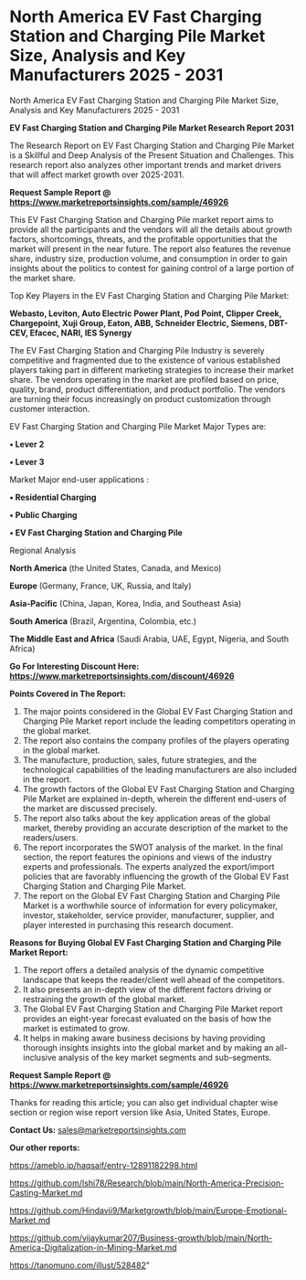 # North America EV Fast Charging Station and Charging Pile Market Size, Analysis and Key Manufacturers 2025 - 2031
North America EV Fast Charging Station and Charging Pile Market Size, Analysis and Key Manufacturers 2025 - 2031

<strong>EV Fast Charging Station and Charging Pile Market Research Report 2031</strong>

The Research Report on EV Fast Charging Station and Charging Pile Market is a Skillful and Deep Analysis of the Present Situation and Challenges. This research report also analyzes other important trends and market drivers that will affect market growth over 2025-2031.

<strong>Request Sample Report @ <a href=https://www.marketreportsinsights.com/sample/46926>https://www.marketreportsinsights.com/sample/46926</a></strong>

This EV Fast Charging Station and Charging Pile market report aims to provide all the participants and the vendors will all the details about growth factors, shortcomings, threats, and the profitable opportunities that the market will present in the near future. The report also features the revenue share, industry size, production volume, and consumption in order to gain insights about the politics to contest for gaining control of a large portion of the market share.

Top Key Players in the EV Fast Charging Station and Charging Pile Market:

<strong>Webasto, Leviton, Auto Electric Power Plant, Pod Point, Clipper Creek, Chargepoint, Xuji Group, Eaton, ABB, Schneider Electric, Siemens, DBT-CEV, Efacec, NARI, IES Synergy</strong>

The EV Fast Charging Station and Charging Pile Industry is severely competitive and fragmented due to the existence of various established players taking part in different marketing strategies to increase their market share. The vendors operating in the market are profiled based on price, quality, brand, product differentiation, and product portfolio. The vendors are turning their focus increasingly on product customization through customer interaction.

EV Fast Charging Station and Charging Pile Market Major Types are:

<strong>•  Lever 2

•  Lever 3</strong>

Market Major end-user applications :

<strong>•  Residential Charging

•  Public Charging

•  EV Fast Charging Station and Charging Pile</strong>

Regional Analysis

</u><strong><b>North America</b></strong> (the United States, Canada, and Mexico)

<strong><b>Europe </b></strong>(Germany, France, UK, Russia, and Italy)

<strong><b>Asia-Pacific</b></strong> (China, Japan, Korea, India, and Southeast Asia)

<strong><b>South America</b></strong> (Brazil, Argentina, Colombia, etc.)

<strong><b>The Middle East and Africa</b></strong> (Saudi Arabia, UAE, Egypt, Nigeria, and South Africa)

<strong>Go For Interesting Discount Here: <a href=https://www.marketreportsinsights.com/discount/46926>https://www.marketreportsinsights.com/discount/46926</a></strong>

<strong>Points Covered in The Report:</strong>
<ol>
  <li>The major points considered in the Global EV Fast Charging Station and Charging Pile Market report include the leading competitors operating in the global market.</li>
  <li>The report also contains the company profiles of the players operating in the global market.</li>
  <li>The manufacture, production, sales, future strategies, and the technological capabilities of the leading manufacturers are also included in the report.</li>
  <li>The growth factors of the Global EV Fast Charging Station and Charging Pile Market are explained in-depth, wherein the different end-users of the market are discussed precisely.</li>
  <li>The report also talks about the key application areas of the global market, thereby providing an accurate description of the market to the readers/users.</li>
  <li>The report incorporates the SWOT analysis of the market. In the final section, the report features the opinions and views of the industry experts and professionals. The experts analyzed the export/import policies that are favorably influencing the growth of the Global EV Fast Charging Station and Charging Pile Market.</li>
  <li>The report on the Global EV Fast Charging Station and Charging Pile Market is a worthwhile source of information for every policymaker, investor, stakeholder, service provider, manufacturer, supplier, and player interested in purchasing this research document.</li>
</ol>
<strong>Reasons for Buying Global EV Fast Charging Station and Charging Pile Market Report:</strong>

<ol>
  <li>The report offers a detailed analysis of the dynamic competitive landscape that keeps the reader/client well ahead of the competitors.</li>
  <li>It also presents an in-depth view of the different factors driving or restraining the growth of the global market.</li>
  <li>The Global EV Fast Charging Station and Charging Pile Market report provides an eight-year forecast evaluated on the basis of how the market is estimated to grow.</li>
  <li>It helps in making aware business decisions by having providing thorough insights insights into the global market and by making an all-inclusive analysis of the key market segments and sub-segments.</li>
</ol>
<strong>Request Sample Report @ <a href=https://www.marketreportsinsights.com/sample/46926>https://www.marketreportsinsights.com/sample/46926</a></strong>


Thanks for reading this article; you can also get individual chapter wise section or region wise report version like Asia, United States, Europe.

<strong>Contact Us:</strong>
sales@marketreportsinsights.com

<strong>Our other reports:</strong>

<a href=https://ameblo.jp/haqsaif/entry-12891182298.html>https://ameblo.jp/haqsaif/entry-12891182298.html</a>

<a href=https://github.com/Ishi78/Research/blob/main/North-America-Precision-Casting-Market.md>https://github.com/Ishi78/Research/blob/main/North-America-Precision-Casting-Market.md</a>

<a href=https://github.com/Hindavii9/Marketgrowth/blob/main/Europe-Emotional-Market.md>https://github.com/Hindavii9/Marketgrowth/blob/main/Europe-Emotional-Market.md</a>

<a href=https://github.com/vijaykumar207/Business-growth/blob/main/North-America-Digitalization-in-Mining-Market.md>https://github.com/vijaykumar207/Business-growth/blob/main/North-America-Digitalization-in-Mining-Market.md</a>

<a href=https://tanomuno.com/illust/528482>https://tanomuno.com/illust/528482</a>"
